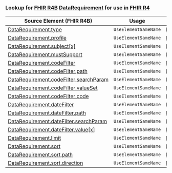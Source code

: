 ### Lookup for [FHIR R4B](https://hl7.org/fhir/R4B/) [DataRequirement](https://hl7.org/fhir/R4B/DataRequirement.html) for use in [FHIR R4](https://hl7.org/fhir/R4/)

| Source Element (FHIR R4B) | Usage | Target |
| -------------- | ----- | ------ |
| [DataRequirement.type](https://hl7.org/fhir/R4B/DataRequirement.html#resource) | `UseElementSameName` | [DataRequirement.type](https://hl7.org/fhir/R4/DataRequirement.html#resource) |
| [DataRequirement.profile](https://hl7.org/fhir/R4B/DataRequirement.html#resource) | `UseElementSameName` | [DataRequirement.profile](https://hl7.org/fhir/R4/DataRequirement.html#resource) |
| [DataRequirement.subject[x]](https://hl7.org/fhir/R4B/DataRequirement.html#resource) | `UseElementSameName` | [DataRequirement.subject[x]](https://hl7.org/fhir/R4/DataRequirement.html#resource) |
| [DataRequirement.mustSupport](https://hl7.org/fhir/R4B/DataRequirement.html#resource) | `UseElementSameName` | [DataRequirement.mustSupport](https://hl7.org/fhir/R4/DataRequirement.html#resource) |
| [DataRequirement.codeFilter](https://hl7.org/fhir/R4B/DataRequirement.html#resource) | `UseElementSameName` | [DataRequirement.codeFilter](https://hl7.org/fhir/R4/DataRequirement.html#resource) |
| [DataRequirement.codeFilter.path](https://hl7.org/fhir/R4B/DataRequirement.html#resource) | `UseElementSameName` | [DataRequirement.codeFilter.path](https://hl7.org/fhir/R4/DataRequirement.html#resource) |
| [DataRequirement.codeFilter.searchParam](https://hl7.org/fhir/R4B/DataRequirement.html#resource) | `UseElementSameName` | [DataRequirement.codeFilter.searchParam](https://hl7.org/fhir/R4/DataRequirement.html#resource) |
| [DataRequirement.codeFilter.valueSet](https://hl7.org/fhir/R4B/DataRequirement.html#resource) | `UseElementSameName` | [DataRequirement.codeFilter.valueSet](https://hl7.org/fhir/R4/DataRequirement.html#resource) |
| [DataRequirement.codeFilter.code](https://hl7.org/fhir/R4B/DataRequirement.html#resource) | `UseElementSameName` | [DataRequirement.codeFilter.code](https://hl7.org/fhir/R4/DataRequirement.html#resource) |
| [DataRequirement.dateFilter](https://hl7.org/fhir/R4B/DataRequirement.html#resource) | `UseElementSameName` | [DataRequirement.dateFilter](https://hl7.org/fhir/R4/DataRequirement.html#resource) |
| [DataRequirement.dateFilter.path](https://hl7.org/fhir/R4B/DataRequirement.html#resource) | `UseElementSameName` | [DataRequirement.dateFilter.path](https://hl7.org/fhir/R4/DataRequirement.html#resource) |
| [DataRequirement.dateFilter.searchParam](https://hl7.org/fhir/R4B/DataRequirement.html#resource) | `UseElementSameName` | [DataRequirement.dateFilter.searchParam](https://hl7.org/fhir/R4/DataRequirement.html#resource) |
| [DataRequirement.dateFilter.value[x]](https://hl7.org/fhir/R4B/DataRequirement.html#resource) | `UseElementSameName` | [DataRequirement.dateFilter.value[x]](https://hl7.org/fhir/R4/DataRequirement.html#resource) |
| [DataRequirement.limit](https://hl7.org/fhir/R4B/DataRequirement.html#resource) | `UseElementSameName` | [DataRequirement.limit](https://hl7.org/fhir/R4/DataRequirement.html#resource) |
| [DataRequirement.sort](https://hl7.org/fhir/R4B/DataRequirement.html#resource) | `UseElementSameName` | [DataRequirement.sort](https://hl7.org/fhir/R4/DataRequirement.html#resource) |
| [DataRequirement.sort.path](https://hl7.org/fhir/R4B/DataRequirement.html#resource) | `UseElementSameName` | [DataRequirement.sort.path](https://hl7.org/fhir/R4/DataRequirement.html#resource) |
| [DataRequirement.sort.direction](https://hl7.org/fhir/R4B/DataRequirement.html#resource) | `UseElementSameName` | [DataRequirement.sort.direction](https://hl7.org/fhir/R4/DataRequirement.html#resource) |
